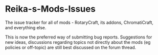# Reika-s-Mods-Issues
The issue tracker for all of mods - RotaryCraft, its addons, ChromatiCraft, and everything else.


This is now the preferred way of submitting bug reports. Suggestions for new ideas, discussions regarding topics not directly about the mods (eg policies or off-topic) are still best discussed on the forum thread.
